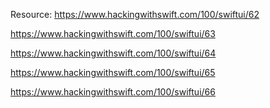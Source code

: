 Resource: https://www.hackingwithswift.com/100/swiftui/62

https://www.hackingwithswift.com/100/swiftui/63

https://www.hackingwithswift.com/100/swiftui/64

https://www.hackingwithswift.com/100/swiftui/65

https://www.hackingwithswift.com/100/swiftui/66
